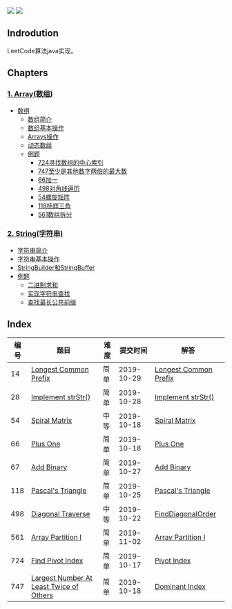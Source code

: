 ![](https://img.shields.io/badge/language-Java-B07319.svg)
![](https://img.shields.io/badge/judgement-passing-brightgreen.svg)

## Indrodution
LeetCode算法java实现。

##  Chapters
### [1. Array(数组)](https://github.com/erzhiqianyi/leecode/wiki/Array)
- [数组](https://github.com/erzhiqianyi/leecode/wiki/Array#%E6%95%B0%E7%BB%84)
    - [数组简介](https://github.com/erzhiqianyi/leecode/wiki/Array#%E6%95%B0%E7%BB%84%E7%AE%80%E4%BB%8B)
    - [数组基本操作](https://github.com/erzhiqianyi/leecode/wiki/Array#%E6%95%B0%E7%BB%84%E5%9F%BA%E6%9C%AC%E6%93%8D%E4%BD%9C)
    - [Arrays操作](https://github.com/erzhiqianyi/leecode/wiki/Array#arrays%E6%93%8D%E4%BD%9C)
    - [动态数组](https://github.com/erzhiqianyi/leecode/wiki/Array#%E5%8A%A8%E6%80%81%E6%95%B0%E7%BB%84)
    - [例题](https://github.com/erzhiqianyi/leecode/wiki/Array#%E4%BE%8B%E9%A2%98)
        - [724寻找数组的中心索引](https://github.com/erzhiqianyi/leecode/wiki/Array#724%E5%AF%BB%E6%89%BE%E6%95%B0%E7%BB%84%E7%9A%84%E4%B8%AD%E5%BF%83%E7%B4%A2%E5%BC%95)
        - [747至少是其他数字两倍的最大数](https://github.com/erzhiqianyi/leecode/wiki/Array#747%E8%87%B3%E5%B0%91%E6%98%AF%E5%85%B6%E4%BB%96%E6%95%B0%E5%AD%97%E4%B8%A4%E5%80%8D%E7%9A%84%E6%9C%80%E5%A4%A7%E6%95%B0)
        - [66加一](https://github.com/erzhiqianyi/leecode/wiki/Array#66%E5%8A%A0%E4%B8%80)
        - [498对角线遍历](https://github.com/erzhiqianyi/leecode/wiki/Array#498%E5%AF%B9%E8%A7%92%E7%BA%BF%E9%81%8D%E5%8E%86)
        - [54螺旋矩阵](https://github.com/erzhiqianyi/leecode/wiki/Array#54%E8%9E%BA%E6%97%8B%E7%9F%A9%E9%98%B5)
        - [118杨辉三角](https://github.com/erzhiqianyi/leecode/wiki/Array#118%E6%9D%A8%E8%BE%89%E4%B8%89%E8%A7%92)
        - [561数组拆分](https://github.com/erzhiqianyi/leecode/wiki/Array#561%E6%95%B0%E7%BB%84%E6%8B%86%E5%88%86)
### [2. String(字符串)](https://github.com/erzhiqianyi/leecode/wiki/String)
   - [字符串简介](https://github.com/erzhiqianyi/leecode/wiki/String#%E5%AD%97%E7%AC%A6%E4%B8%B2)
   - [字符串基本操作](https://github.com/erzhiqianyi/leecode/wiki/String#%E5%AD%97%E7%AC%A6%E4%B8%B2%E5%9F%BA%E6%9C%AC%E6%93%8D%E4%BD%9C)
   - [StringBuilder和StringBuffer](https://github.com/erzhiqianyi/leecode/wiki/String#stringbuilder%E5%92%8Cstringbuffer)
   - [例题](https://github.com/erzhiqianyi/leecode/wiki/String#%E4%BE%8B%E9%A2%98)
        - [二进制求和](https://github.com/erzhiqianyi/leecode/wiki/String#%E4%BA%8C%E8%BF%9B%E5%88%B6%E6%B1%82%E5%92%8C)
        - [实现字符串查找](https://github.com/erzhiqianyi/leecode/wiki/String#%E5%AE%9E%E7%8E%B0%E5%AD%97%E7%AC%A6%E4%B8%B2%E6%9F%A5%E6%89%BE)
        - [查找最长公共前缀](https://github.com/erzhiqianyi/leecode/wiki/String#%E6%9F%A5%E6%89%BE%E6%9C%80%E9%95%BF%E5%85%AC%E5%85%B1%E5%89%8D%E7%BC%80)

## Index 
|编号|题目|难度|提交时间|解答|
|--|--|--|--|--|
|14|[Longest Common Prefix](https://leetcode-cn.com/problems/longest-common-prefix/)|简单|2019-10-29|[Longest Common Prefix](https://github.com/erzhiqianyi/leecode/blob/master/string/src/main/java/com/erzhiqianyi/leecode/string/LongestCommonPrefix.java)|
|28|[Implement strStr()](https://leetcode-cn.com/problems/implement-strstr/)|简单|2019-10-28|[Implement strStr()](https://github.com/erzhiqianyi/leecode/blob/master/string/src/main/java/com/erzhiqianyi/leecode/string/StrStr.java)|
|54|[Spiral Matrix](https://leetcode-cn.com/problems/spiral-matrix/)|中等|2019-10-18|[Spiral Matrix](https://github.com/erzhiqianyi/leecode/blob/master/array/src/main/java/com/erzhiqianyi/leecode/array/SpiralOrder.java)|
|66|[Plus One](https://leetcode-cn.com/problems/plus-one/)|简单|2019-10-18|[Plus One](https://github.com/erzhiqianyi/leecode/blob/master/array/src/main/java/com/erzhiqianyi/leecode/array/PlusOne.java)|
|67|[Add Binary](https://leetcode-cn.com/problems/add-binary/)|简单|2019-10-27|[Add Binary](https://github.com/erzhiqianyi/leecode/blob/master/string/src/main/java/com/erzhiqianyi/leecode/string/AddBinary.java)|
|118|[Pascal's Triangle](https://leetcode-cn.com/problems/pascals-triangle/)|简单|2019-10-25|[Pascal's Triangle](https://github.com/erzhiqianyi/leecode/blob/master/array/src/main/java/com/erzhiqianyi/leecode/array/PascalTriangle.java)|
|498|[Diagonal Traverse](https://leetcode-cn.com/problems/diagonal-traverse/)|中等|2019-10-22|[FindDiagonalOrder](https://github.com/erzhiqianyi/leecode/blob/master/array/src/main/java/com/erzhiqianyi/leecode/array/FindDiagonalOrder.java)|
|561|[Array Partition I](https://leetcode-cn.com/problems/array-partition-i/)|简单|2019-11-02|[Array Partition I](https://github.com/erzhiqianyi/leecode/blob/master/array/src/main/java/com/erzhiqianyi/leecode/array/ArrayPartitionOne.java)|
|724|[Find Pivot Index](https://leetcode-cn.com/problems/find-pivot-index)|简单|2019-10-17|[Pivot Index](https://github.com/erzhiqianyi/leecode/blob/master/array/src/main/java/com/erzhiqianyi/leecode/array/PivotIndex.java)|
|747|[Largest Number At Least Twice of Others](https://leetcode-cn.com/problems/largest-number-at-least-twice-of-others/)|简单|2019-10-18|[Dominant Index](https://github.com/erzhiqianyi/leecode/blob/master/array/src/main/java/com/erzhiqianyi/leecode/array/DominantIndex.java)|
